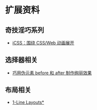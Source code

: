 # 扩展资料

## 奇技淫巧系列

- [iCSS：围绕 CSS/Web 动画展开](https://github.com/chokcoco/iCSS)

## 选择器相关

- [巧用伪元素 before 和 after 制作绚丽效果](https://juejin.im/post/6854573204011221000)

## 布局相关

- [1-Line Layouts\*](https://1linelayouts.glitch.me/)
